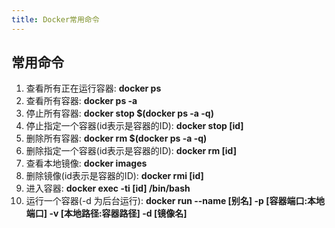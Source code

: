 ```yaml
---
title: Docker常用命令
---
```


## 常用命令
1. 查看所有正在运行容器: **docker ps**
2. 查看所有容器: **docker ps -a**
3. 停止所有容器: **docker stop $(docker ps -a -q)**
4. 停止指定一个容器(id表示是容器的ID): **docker stop [id]**
5. 删除所有容器: **docker  rm $(docker ps -a -q)**
6. 删除指定一个容器(id表示是容器的ID): **docker rm [id]**
7. 查看本地镜像: **docker images**
8. 删除镜像(id表示是容器的ID): **docker rmi [id]**
9. 进入容器: **docker exec -ti [id] /bin/bash**
10. 运行一个容器(-d 为后台运行): **docker run --name [别名] -p [容器端口:本地端口] -v [本地路径:容器路径] -d [镜像名]**
